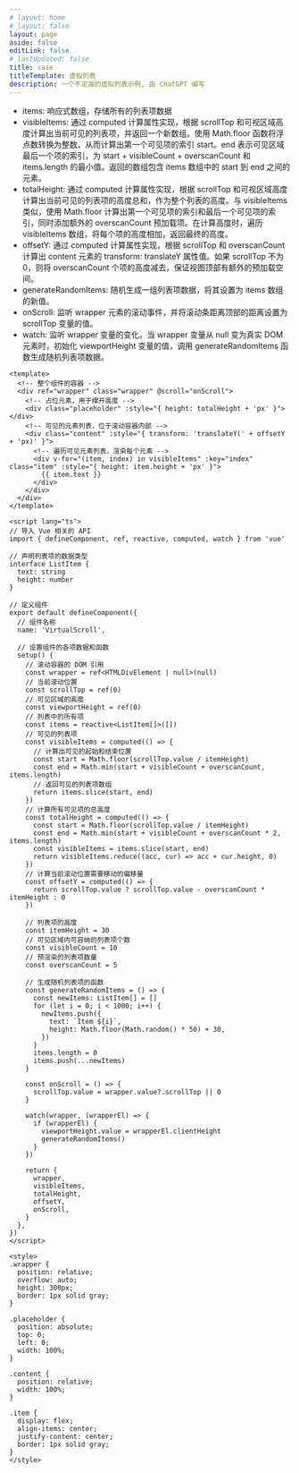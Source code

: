 ```yaml
---
# layout: home
# layout: false
layout: page
aside: false
editLink: false
# lastUpdated: false
title: case
titleTemplate: 虚拟列表
description: 一个不定高的虚拟列表示例, 由 ChatGPT 编写
---
```


<script setup>
import VirtualScroll from '../components/VirtualScroll.vue'
</script>

<VirtualScroll />

- items: 响应式数组，存储所有的列表项数据
- visibleItems: 通过 computed 计算属性实现，根据 scrollTop 和可视区域高度计算出当前可见的列表项，并返回一个新数组。使用 Math.floor 函数将浮点数转换为整数，从而计算出第一个可见项的索引 start。end 表示可见区域最后一个项的索引，为 start + visibleCount + overscanCount 和 items.length 的最小值。返回的数组包含 items 数组中的 start 到 end 之间的元素。
- totalHeight: 通过 computed 计算属性实现，根据 scrollTop 和可视区域高度计算出当前可见的列表项的高度总和，作为整个列表的高度。与 visibleItems 类似，使用 Math.floor 计算出第一个可见项的索引和最后一个可见项的索引，同时添加额外的 overscanCount 预加载项。在计算高度时，遍历 visibleItems 数组，将每个项的高度相加，返回最终的高度。
- offsetY: 通过 computed 计算属性实现，根据 scrollTop 和 overscanCount 计算出 content 元素的 transform: translateY 属性值。如果 scrollTop 不为 0，则将 overscanCount 个项的高度减去，保证视图顶部有额外的预加载空间。
- generateRandomItems: 随机生成一组列表项数据，将其设置为 items 数组的新值。
- onScroll: 监听 wrapper 元素的滚动事件，并将滚动条距离顶部的距离设置为 scrollTop 变量的值。
- watch: 监听 wrapper 变量的变化。当 wrapper 变量从 null 变为真实 DOM 元素时，初始化 viewportHeight 变量的值，调用 generateRandomItems 函数生成随机列表项数据。

```vue
<template>
  <!-- 整个组件的容器 -->
  <div ref="wrapper" class="wrapper" @scroll="onScroll">
    <!-- 占位元素，用于撑开高度 -->
    <div class="placeholder" :style="{ height: totalHeight + 'px' }"></div>
    <!-- 可见的元素列表，位于滚动容器内部 -->
    <div class="content" :style="{ transform: 'translateY(' + offsetY + 'px)' }">
      <!-- 遍历可见元素列表，渲染每个元素 -->
      <div v-for="(item, index) in visibleItems" :key="index" class="item" :style="{ height: item.height + 'px' }">
        {{ item.text }}
      </div>
    </div>
  </div>
</template>

<script lang="ts">
// 导入 Vue 相关的 API
import { defineComponent, ref, reactive, computed, watch } from 'vue'

// 声明列表项的数据类型
interface ListItem {
  text: string
  height: number
}

// 定义组件
export default defineComponent({
  // 组件名称
  name: 'VirtualScroll',

  // 设置组件的各项数据和函数
  setup() {
    // 滚动容器的 DOM 引用
    const wrapper = ref<HTMLDivElement | null>(null)
    // 当前滚动位置
    const scrollTop = ref(0)
    // 可见区域的高度
    const viewportHeight = ref(0)
    // 列表中的所有项
    const items = reactive<ListItem[]>([])
    // 可见的列表项
    const visibleItems = computed(() => {
      // 计算出可见的起始和结束位置
      const start = Math.floor(scrollTop.value / itemHeight)
      const end = Math.min(start + visibleCount + overscanCount, items.length)
      // 返回可见的列表项数组
      return items.slice(start, end)
    })
    // 计算所有可见项的总高度
    const totalHeight = computed(() => {
      const start = Math.floor(scrollTop.value / itemHeight)
      const end = Math.min(start + visibleCount + overscanCount * 2, items.length)
      const visibleItems = items.slice(start, end)
      return visibleItems.reduce((acc, cur) => acc + cur.height, 0)
    })
    // 计算当前滚动位置需要移动的偏移量
    const offsetY = computed(() => {
      return scrollTop.value ? scrollTop.value - overscanCount * itemHeight : 0
    })

    // 列表项的高度
    const itemHeight = 30
    // 可见区域内可容纳的列表项个数
    const visibleCount = 10
    // 预渲染的列表项数量
    const overscanCount = 5

    // 生成随机列表项的函数
    const generateRandomItems = () => {
      const newItems: ListItem[] = []
      for (let i = 0; i < 1000; i++) {
        newItems.push({
          text: `Item ${i}`,
          height: Math.floor(Math.random() * 50) + 30,
        })
      }
      items.length = 0
      items.push(...newItems)
    }

    const onScroll = () => {
      scrollTop.value = wrapper.value?.scrollTop || 0
    }

    watch(wrapper, (wrapperEl) => {
      if (wrapperEl) {
        viewportHeight.value = wrapperEl.clientHeight
        generateRandomItems()
      }
    })

    return {
      wrapper,
      visibleItems,
      totalHeight,
      offsetY,
      onScroll,
    }
  },
})
</script>

<style>
.wrapper {
  position: relative;
  overflow: auto;
  height: 300px;
  border: 1px solid gray;
}

.placeholder {
  position: absolute;
  top: 0;
  left: 0;
  width: 100%;
}

.content {
  position: relative;
  width: 100%;
}

.item {
  display: flex;
  align-items: center;
  justify-content: center;
  border: 1px solid gray;
}
</style>
```
